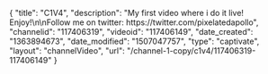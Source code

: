 {
    "title": "C1V4",
    "description": "My first video where i do it live!   Enjoy!\n\nFollow me on twitter: https:\/\/twitter.com\/pixelatedapollo",
    "channelid": "117406319",
    "videoid": "117406149",
    "date_created": "1363894673",
    "date_modified": "1507047757",
    "type": "captivate",
    "layout": "channelVideo",
    "url": "\/channel-1-copy\/c1v4\/117406319-117406149"
}